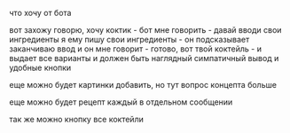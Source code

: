 что хочу от бота

вот захожу
говорю, хочу коктик - бот мне говорить - давай вводи свои ингредиенты
я ему пишу свои ингредиенты - он подсказывает
заканчиваю ввод
и он мне говорит - готово, вот твой коктейль - и выдает все варианты
и должен быть наглядный симпатичный вывод и удобные кнопки

еще можно будет картинки добавить, но тут вопрос концепта больше

еще можно будет рецепт каждый в отдельном сообщении

так же можно кнопку все коктейли
